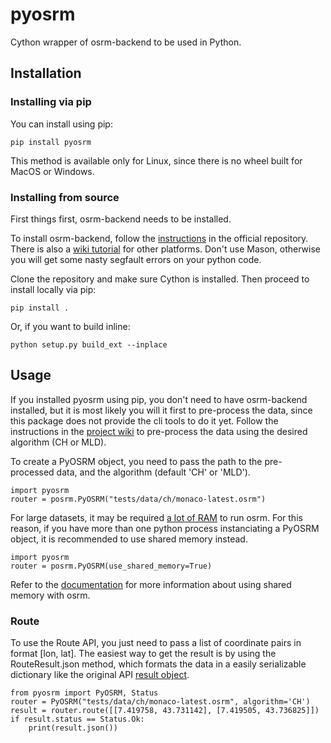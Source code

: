 # pyosrm
Cython wrapper of osrm-backend to be used in Python.

## Installation
### Installing via pip

You can install using pip:

```
pip install pyosrm
```
This method is available only for Linux, since there is no wheel built for MacOS or Windows.
### Installing from source
First things first, osrm-backend needs to be installed.

To install osrm-backend, follow the [instructions](https://github.com/Project-OSRM/osrm-backend#building-from-source) in the official repository. There is also a [wiki tutorial](https://github.com/Project-OSRM/osrm-backend/wiki/Building-OSRM) for other platforms. Don't use Mason, otherwise you will get some nasty segfault errors on your python code.

Clone the repository and make sure Cython is installed. Then proceed to install locally via pip:
```
pip install .
```
Or, if you want to build inline:
```
python setup.py build_ext --inplace
```

## Usage
If you installed pyosrm using pip, you don't need to have osrm-backend installed, but it is most likely you will it first to pre-process the data, since this package does not provide the cli tools to do it yet. Follow the instructions in the [project wiki](https://github.com/Project-OSRM/osrm-backend/wiki/Running-OSRM#quickstart) to pre-process the data using the desired algorithm (CH or MLD).

To create a PyOSRM object, you need to pass the path to the pre-processed data, and the algorithm (default 'CH' or 'MLD').
```
import pyosrm
router = posrm.PyOSRM("tests/data/ch/monaco-latest.osrm")
```
For large datasets, it may be required [a lot of RAM](https://github.com/Project-OSRM/osrm-backend/wiki/Disk-and-Memory-Requirements) to run osrm. For this reason, if you have more than one python process instanciating a PyOSRM object, it is recommended to use shared memory instead.
```
import pyosrm
router = posrm.PyOSRM(use_shared_memory=True)
```
Refer to the [documentation](https://github.com/Project-OSRM/osrm-backend/wiki/Configuring-and-using-Shared-Memory) for more information about using shared memory with osrm.
### Route
To use the Route API, you just need to pass a list of coordinate pairs in format [lon, lat]. The easiest way to get the result is by using the RouteResult.json method, which formats the data in a easily serializable dictionary like the original API [result object](http://project-osrm.org/docs/v5.22.0/api/?language=cURL#result-objects).
```
from pyosrm import PyOSRM, Status
router = PyOSRM("tests/data/ch/monaco-latest.osrm", algorithm='CH')
result = router.route([[7.419758, 43.731142], [7.419505, 43.736825]])
if result.status == Status.Ok:
    print(result.json())
```
